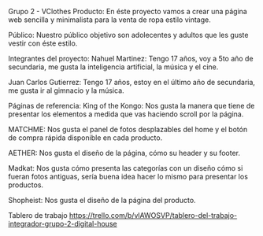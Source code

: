 Grupo 2 - VClothes
Producto:
En éste proyecto vamos a crear una página web sencilla y minimalista para la venta de ropa estilo vintage.

Público:
Nuestro público objetivo son adolecentes y adultos que les guste vestir con éste estilo.

Integrantes del proyecto:
Nahuel Martinez: Tengo 17 años, voy a 5to año de secundaria, me gusta la inteligencia artificial, la música y el cine.

Juan Carlos Gutierrez: Tengo 17 años, estoy en el último año de secundaria, me gusta ir al gimnacio y la música.

Páginas de referencia:
King of the Kongo: Nos gusta la manera que tiene de presentar los elementos a medida que vas haciendo scroll por la página.

MATCHME: Nos gusta el panel de fotos desplazables del home y el botón de compra rápida disponible en cada producto.

AETHER: Nos gusta el diseño de la página, cómo su header y su footer.

Madkat: Nos gusta cómo presenta las categorías con un diseño cómo si fueran fotos antiguas, sería buena idea hacer lo mismo para presentar los productos.

Shopheist: Nos gusta el diseño de la página del producto.

Tablero de trabajo
https://trello.com/b/vlAWOSVP/tablero-del-trabajo-integrador-grupo-2-digital-house
